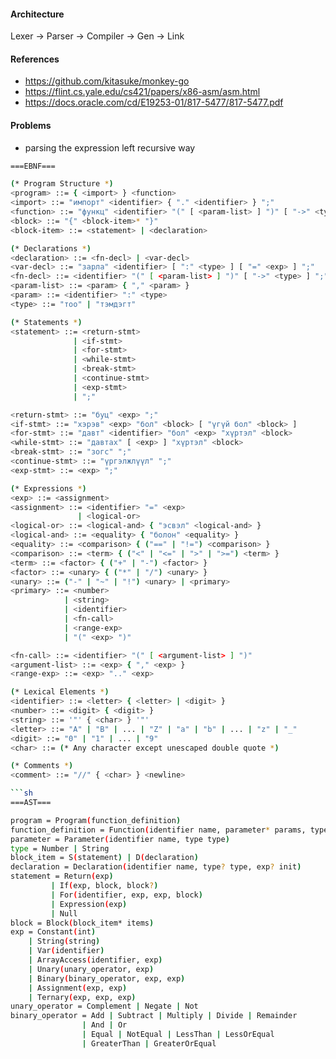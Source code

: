 #### Architecture

Lexer -> Parser -> Compiler -> Gen -> Link

#### References

- https://github.com/kitasuke/monkey-go
- https://flint.cs.yale.edu/cs421/papers/x86-asm/asm.html
- https://docs.oracle.com/cd/E19253-01/817-5477/817-5477.pdf

#### Problems

- parsing the expression left recursive way

```sh
===EBNF===

(* Program Structure *)
<program> ::= { <import> } <function>
<import> ::= "импорт" <identifier> { "." <identifier> } ";"
<function> ::= "функц" <identifier> "(" [ <param-list> ] ")" [ "->" <type> ] <block>
<block> ::= "{" <block-item>* "}"
<block-item> ::= <statement> | <declaration>

(* Declarations *)
<declaration> ::= <fn-decl> | <var-decl>
<var-decl> ::= "зарла" <identifier> [ ":" <type> ] [ "=" <exp> ] ";"
<fn-decl> ::= <identifier> "(" [ <param-list> ] ")" [ "->" <type> ] ";"
<param-list> ::= <param> { "," <param> }
<param> ::= <identifier> ":" <type>
<type> ::= "тоо" | "тэмдэгт"

(* Statements *)
<statement> ::= <return-stmt>
              | <if-stmt>
              | <for-stmt>
              | <while-stmt>
              | <break-stmt>
              | <continue-stmt>
              | <exp-stmt>
              | ";"

<return-stmt> ::= "буц" <exp> ";"
<if-stmt> ::= "хэрэв" <exp> "бол" <block> [ "үгүй бол" <block> ]
<for-stmt> ::= "давт" <identifier> "бол" <exp> "хүртэл" <block>
<while-stmt> ::= "давтах" [ <exp> ] "хүртэл" <block>
<break-stmt> ::= "зогс" ";"
<continue-stmt> ::= "үргэлжлүүл" ";"
<exp-stmt> ::= <exp> ";"

(* Expressions *)
<exp> ::= <assignment>
<assignment> ::= <identifier> "=" <exp>
               | <logical-or>
<logical-or> ::= <logical-and> { "эсвэл" <logical-and> }
<logical-and> ::= <equality> { "болон" <equality> }
<equality> ::= <comparison> { ("==" | "!=") <comparison> }
<comparison> ::= <term> { ("<" | "<=" | ">" | ">=") <term> }
<term> ::= <factor> { ("+" | "-") <factor> }
<factor> ::= <unary> { ("*" | "/") <unary> }
<unary> ::= ("-" | "~" | "!") <unary> | <primary>
<primary> ::= <number>
            | <string>
            | <identifier>
            | <fn-call>
            | <range-exp>
            | "(" <exp> ")"

<fn-call> ::= <identifier> "(" [ <argument-list> ] ")"
<argument-list> ::= <exp> { "," <exp> }
<range-exp> ::= <exp> ".." <exp>

(* Lexical Elements *)
<identifier> ::= <letter> { <letter> | <digit> }
<number> ::= <digit> { <digit> }
<string> ::= '"' { <char> } '"'
<letter> ::= "A" | "B" | ... | "Z" | "a" | "b" | ... | "z" | "_"
<digit> ::= "0" | "1" | ... | "9"
<char> ::= (* Any character except unescaped double quote *)

(* Comments *)
<comment> ::= "//" { <char> } <newline>

```sh
===AST===

program = Program(function_definition)
function_definition = Function(identifier name, parameter* params, type return_type, block_item* body)
parameter = Parameter(identifier name, type type)
type = Number | String
block_item = S(statement) | D(declaration)
declaration = Declaration(identifier name, type? type, exp? init)
statement = Return(exp)
         | If(exp, block, block?)
         | For(identifier, exp, exp, block)
         | Expression(exp)
         | Null
block = Block(block_item* items)
exp = Constant(int)
    | String(string)
    | Var(identifier)
    | ArrayAccess(identifier, exp)
    | Unary(unary_operator, exp)
    | Binary(binary_operator, exp, exp)
    | Assignment(exp, exp)
    | Ternary(exp, exp, exp)
unary_operator = Complement | Negate | Not
binary_operator = Add | Subtract | Multiply | Divide | Remainder
                | And | Or
                | Equal | NotEqual | LessThan | LessOrEqual
                | GreaterThan | GreaterOrEqual


```
